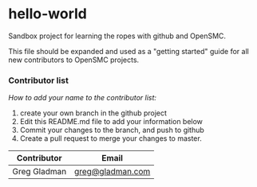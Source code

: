 # hello-world
Sandbox project for learning the ropes with github and OpenSMC.

This file should be expanded and used as a "getting started" guide for all new contributors to OpenSMC projects.


### Contributor list

_How to add your name to the contributor list:_
1. create your own branch in the github project
1. Edit this README.md file to add your information below
1. Commit your changes to the branch, and push to github
1. Create a pull request to merge your changes to master.

Contributor           | Email
----------------------|---------------------------------
Greg Gladman          | greg@gladman.com
